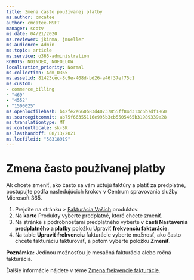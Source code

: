 ```yaml
---
title: Zmena často používanej platby
ms.author: cmcatee
author: cmcatee-MSFT
manager: scotv
ms.date: 04/21/2020
ms.reviewer: jkinma, jmueller
ms.audience: Admin
ms.topic: article
ms.service: o365-administration
ROBOTS: NOINDEX, NOFOLLOW
localization_priority: Normal
ms.collection: Adm_O365
ms.assetid: 81423cec-8c9e-408d-bd26-a46f37ef75c1
ms.custom:
- commerce_billing
- "469"
- "4552"
- "1500025"
ms.openlocfilehash: b42fe2e660b83d40737855ff84d313c6b7df1860
ms.sourcegitcommit: ab75f66355116e995b3cb5505465b31989339e28
ms.translationtype: MT
ms.contentlocale: sk-SK
ms.lasthandoff: 08/13/2021
ms.locfileid: "58318919"
---
```

# <a name="change-how-often-you-pay"></a>Zmena často používanej platby

Ak chcete zmeniť, ako často sa vám účtujú faktúry a platiť za predplatné, postupujte podľa nasledujúcich krokov v Centrum spravovania služby Microsoft 365.

1. Prejdite na stránku  >  [Fakturácia Vašich](https://go.microsoft.com/fwlink/p/?linkid=842054) produktov.
2. Na **karte** Produkty vyberte predplatné, ktoré chcete zmeniť.
3. Na stránke s podrobnosťami predplatného vyberte v **časti Nastavenia predplatného a platby** položku Upraviť **frekvenciu fakturácie**.
4. Na table **Upraviť frekvenciu** fakturácie vyberte možnosť, ako často chcete fakturáciu fakturovať, a potom vyberte položku **Zmeniť**.

**Poznámka:** Jedinou možnosťou je mesačná fakturácia alebo ročná fakturácia.

Ďalšie informácie nájdete v téme [Zmena frekvencie fakturácie](https://docs.microsoft.com/microsoft-365/commerce/billing-and-payments/change-payment-frequency).